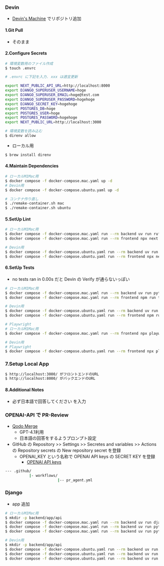 ### Devin

- [Devin's Machine](https://app.devin.ai/workspace) でリポジトリ追加

#### 1.Git Pull
- そのまま

#### 2.Configure Secrets
```sh
# 環境変数用のファイル作成
$ touch .envrc

# .envrc に下記を入力. xxx は適宜更新

export NEXT_PUBLIC_API_URL=http://localhost:8000
export DJANGO_SUPERUSER_USERNAME=hoge
export DJANGO_SUPERUSER_EMAIL=hoge@test.com
export DJANGO_SUPERUSER_PASSWORD=hogehoge
export DJANGO_SECRET_KEY=hogehoge
export POSTGRES_DB=hoge
export POSTGRES_USER=hoge
export POSTGRES_PASSWORD=hogehoge
export NEXT_PUBLIC_URL=http://localhost:3000

# 環境変数を読み込む
$ direnv allow
```

- ローカル用
```sh
$ brew install direnv
```
#### 4.Maintain Dependencies
```sh
# ローカルM1Mac用
$ docker compose -f docker-compose.mac.yaml up -d
# Devin用
$ docker compose -f docker-compose.ubuntu.yaml up -d

# コンテナ作り直し
$ ./remake-container.sh mac
$ ./remake-container.sh ubuntu
```

#### 5.SetUp Lint
```sh
# ローカルM1Mac用
$ docker compose -f docker-compose.mac.yaml run --rm backend uv run ruff check .
$ docker compose -f docker-compose.mac.yaml run --rm frontend npx next lint

# Devin用
$ docker compose -f docker-compose.ubuntu.yaml run --rm backend uv run ruff check .
$ docker compose -f docker-compose.ubuntu.yaml run --rm frontend npx next lint
```

#### 6.SetUp Tests
- no tests ran in 0.00s だと Devin の Verify が通らないっぽい
```sh
# ローカルM1Mac用
$ docker compose -f docker-compose.mac.yaml run --rm backend uv run pytest
$ docker compose -f docker-compose.mac.yaml run --rm frontend npm run test

# Devin用
$ docker compose -f docker-compose.ubuntu.yaml run --rm backend uv run pytest
$ docker compose -f docker-compose.ubuntu.yaml run --rm frontend npm run test

# Playwright
# ローカルM1Mac用
$ docker compose -f docker-compose.mac.yaml run --rm frontend npx playwright test --project firefox

# Devin用
# Playwright
$ docker compose -f docker-compose.ubuntu.yaml run --rm frontend npx playwright test --project firefox
```

### 7.Setup Local App

```sh
$ http://localhost:3000/ がフロントエンドのURL
$ http://localhost:8000/ がバックエンドのURL
```

#### 8.Additional Notes
- 必ず日本語で回答してください
を入力

### OPENAI-API で PR-Review
- [Qodo Merge](https://qodo-merge-docs.qodo.ai/installation/github/)
  - GPT-4.1利用
  - 日本語の回答をするようプロンプト設定
- GitHub の Repository >> Settings >> Secretes and variables >> Actions の Repository secrets の New repository secret を登録
  - OPENAI_KEY という名称で OPENAI API keys の SECRET KEY を登録
    - [OPENAI API keys](https://platform.openai.com/settings/organization/api-keys) 
```sh
--- .github/
           |- workflows/
                        |-- pr_agent.yml
```
### Django
- app 追加
```sh
# ローカルM1Mac用
$ mkdir -p backend/app/api
$ docker compose -f docker-compose.mac.yaml run --rm backend uv run django-admin startapp api app/api
$ docker compose -f docker-compose.mac.yaml run --rm backend uv run python app/manage.py makemigrations
$ docker compose -f docker-compose.mac.yaml run --rm backend uv run python app/manage.py migrate

# Devin用
$ mkdir -p backend/app/api
$ docker compose -f docker-compose.ubuntu.yaml run --rm backend uv run django-admin startapp api app/api
$ docker compose -f docker-compose.ubuntu.yaml run --rm backend uv run python app/manage.py makemigrations
$ docker compose -f docker-compose.ubuntu.yaml run --rm backend uv run python app/manage.py migrate
```
